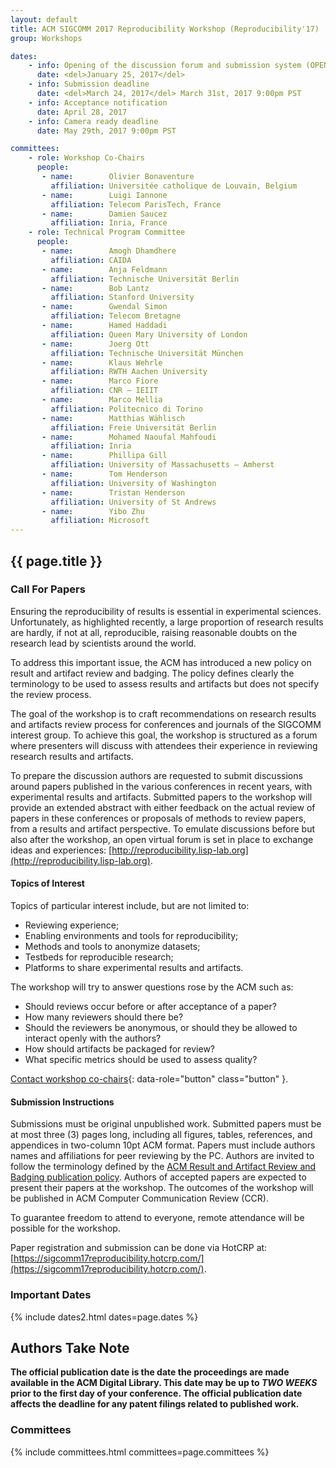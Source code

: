 ```yaml
---
layout: default
title: ACM SIGCOMM 2017 Reproducibility Workshop (Reproducibility'17)
group: Workshops

dates:
    - info: Opening of the discussion forum and submission system (OPEN NOW)
      date: <del>January 25, 2017</del>
    - info: Submission deadline
      date: <del>March 24, 2017</del> March 31st, 2017 9:00pm PST
    - info: Acceptance notification
      date: April 28, 2017
    - info: Camera ready deadline
      date: May 29th, 2017 9:00pm PST

committees:
    - role: Workshop Co-Chairs
      people:
       - name:        Olivier Bonaventure
         affiliation: Universitée catholique de Louvain, Belgium
       - name:        Luigi Iannone
         affiliation: Telecom ParisTech, France
       - name:        Damien Saucez
         affiliation: Inria, France
    - role: Technical Program Committee
      people:
       - name:        Amogh Dhamdhere
         affiliation: CAIDA
       - name:        Anja Feldmann
         affiliation: Technische Universität Berlin
       - name:        Bob Lantz
         affiliation: Stanford University
       - name:        Gwendal Simon
         affiliation: Telecom Bretagne
       - name:        Hamed Haddadi
         affiliation: Queen Mary University of London
       - name:        Joerg Ott
         affiliation: Technische Universität München
       - name:        Klaus Wehrle
         affiliation: RWTH Aachen University
       - name:        Marco Fiore
         affiliation: CNR – IEIIT
       - name:        Marco Mellia
         affiliation: Politecnico di Torino
       - name:        Matthias Wählisch
         affiliation: Freie Universität Berlin
       - name:        Mohamed Naoufal Mahfoudi
         affiliation: Inria
       - name:        Phillipa Gill
         affiliation: University of Massachusetts — Amherst
       - name:        Tom Henderson
         affiliation: University of Washington
       - name:        Tristan Henderson
         affiliation: University of St Andrews
       - name:        Yibo Zhu
         affiliation: Microsoft
---
```


## {{ page.title }}

### Call For Papers

Ensuring the reproducibility of results is essential in experimental sciences. Unfortunately,
as highlighted recently, a large proportion of research results are hardly, if not at all,
reproducible, raising reasonable doubts on the research lead by scientists around the
world.

To address this important issue, the ACM has introduced a new policy on result and artifact
review and badging. The policy defines clearly the terminology to be used to assess
results and artifacts but does not specify the review process.

The goal of the workshop is to craft recommendations on research results and artifacts
review process for conferences and journals of the SIGCOMM interest group. To achieve
this goal, the workshop is structured as a forum where presenters will discuss with
attendees their experience in reviewing research results and artifacts.

To prepare the discussion authors are requested to submit discussions around papers
published in the various conferences in recent years, with experimental results and
artifacts. Submitted papers to the workshop will provide an extended abstract with either
feedback on the actual review of papers in these conferences or proposals of methods
to review papers, from a results and artifact perspective. To emulate discussions before
but also after the workshop, an open virtual forum is set in place to exchange ideas
and experiences: [http://reproducibility.lisp-lab.org](http://reproducibility.lisp-lab.org).

#### Topics of Interest

Topics of particular interest include, but are not limited to:

- Reviewing experience;
- Enabling environments and tools for reproducibility;
- Methods and tools to anonymize datasets;
- Testbeds for reproducible research;
- Platforms to share experimental results and artifacts.

The workshop will try to answer questions rose by the ACM such as:

- Should reviews occur before or after acceptance of a paper?
- How many reviewers should there be?
- Should the reviewers be anonymous, or should they be allowed to interact openly with the authors?
- How should artifacts be packaged for review?
- What specific metrics should be used to assess quality?

[Contact workshop co-chairs](mailto:reproducibility-sigcomm-2017-chairs@inria.fr?subject=[Reproducibility'17]){: data-role="button" class="button" }.

#### Submission Instructions

Submissions must be original unpublished work. Submitted papers must be at most three (3) pages
long, including all figures, tables, references, and appendices in two-column 10pt ACM format.
Papers must include authors names and affiliations for peer reviewing by the PC. Authors are
invited to follow the terminology defined by the [ACM Result and Artifact Review and Badging
publication policy](https://www.acm.org/publications/policies/artifact-review-badging). Authors of
accepted papers are expected to present their papers at the workshop. The outcomes of the
workshop will be published in ACM Computer Communication Review (CCR).

To guarantee freedom to attend to everyone, remote attendance will be possible for the workshop.

Paper registration and submission can be done via HotCRP at: [https://sigcomm17reproducibility.hotcrp.com/](https://sigcomm17reproducibility.hotcrp.com/).

### Important Dates

{% include dates2.html dates=page.dates %}

## Authors Take Note

**The official publication date is the date the proceedings are made available in the ACM Digital Library. This date may be up to *TWO WEEKS* prior to the first day of your conference. The official publication date affects the deadline for any patent filings related to published work.**

### Committees

{% include committees.html committees=page.committees %}
